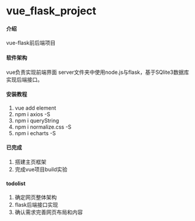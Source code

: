 # vue_flask_project

#### 介绍
vue-flask前后端项目

#### 软件架构
vue负责实现前端界面
server文件夹中使用node.js与flask，基于SQlite3数据库实现后端接口。


#### 安装教程

1.  vue add element
2.  npm i axios -S
3.  npm i queryString
4.  npm i normalize.css -S
5.  npm i echarts -S

#### 已完成
1.  搭建主页框架
2.  完成vue项目build实验

#### todolist

1.  确定网页整体架构
2.  flask后端接口实现
3.  确认需求完善网页布局和内容

